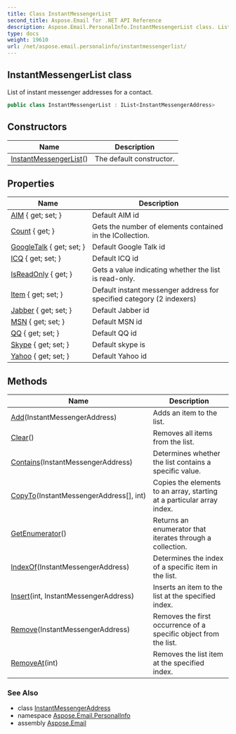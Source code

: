 ```yaml
---
title: Class InstantMessengerList
second_title: Aspose.Email for .NET API Reference
description: Aspose.Email.PersonalInfo.InstantMessengerList class. List of instant messenger addresses for a contact
type: docs
weight: 19610
url: /net/aspose.email.personalinfo/instantmessengerlist/
---
```

## InstantMessengerList class

List of instant messenger addresses for a contact.

```csharp
public class InstantMessengerList : IList<InstantMessengerAddress>
```

## Constructors

| Name | Description |
| --- | --- |
| [InstantMessengerList](instantmessengerlist/)() | The default constructor. |

## Properties

| Name | Description |
| --- | --- |
| [AIM](../../aspose.email.personalinfo/instantmessengerlist/aim/) { get; set; } | Default AIM id |
| [Count](../../aspose.email.personalinfo/instantmessengerlist/count/) { get; } | Gets the number of elements contained in the ICollection. |
| [GoogleTalk](../../aspose.email.personalinfo/instantmessengerlist/googletalk/) { get; set; } | Default Google Talk id |
| [ICQ](../../aspose.email.personalinfo/instantmessengerlist/icq/) { get; set; } | Default ICQ id |
| [IsReadOnly](../../aspose.email.personalinfo/instantmessengerlist/isreadonly/) { get; } | Gets a value indicating whether the list is read-only. |
| [Item](../../aspose.email.personalinfo/instantmessengerlist/item/) { get; set; } | Default instant messenger address for specified category (2 indexers) |
| [Jabber](../../aspose.email.personalinfo/instantmessengerlist/jabber/) { get; set; } | Default Jabber id |
| [MSN](../../aspose.email.personalinfo/instantmessengerlist/msn/) { get; set; } | Default MSN id |
| [QQ](../../aspose.email.personalinfo/instantmessengerlist/qq/) { get; set; } | Default QQ id |
| [Skype](../../aspose.email.personalinfo/instantmessengerlist/skype/) { get; set; } | Default skype is |
| [Yahoo](../../aspose.email.personalinfo/instantmessengerlist/yahoo/) { get; set; } | Default Yahoo id |

## Methods

| Name | Description |
| --- | --- |
| [Add](../../aspose.email.personalinfo/instantmessengerlist/add/)(InstantMessengerAddress) | Adds an item to the list. |
| [Clear](../../aspose.email.personalinfo/instantmessengerlist/clear/)() | Removes all items from the list. |
| [Contains](../../aspose.email.personalinfo/instantmessengerlist/contains/)(InstantMessengerAddress) | Determines whether the list contains a specific value. |
| [CopyTo](../../aspose.email.personalinfo/instantmessengerlist/copyto/)(InstantMessengerAddress[], int) | Copies the elements to an array, starting at a particular array index. |
| [GetEnumerator](../../aspose.email.personalinfo/instantmessengerlist/getenumerator/)() | Returns an enumerator that iterates through a collection. |
| [IndexOf](../../aspose.email.personalinfo/instantmessengerlist/indexof/)(InstantMessengerAddress) | Determines the index of a specific item in the list. |
| [Insert](../../aspose.email.personalinfo/instantmessengerlist/insert/)(int, InstantMessengerAddress) | Inserts an item to the list at the specified index. |
| [Remove](../../aspose.email.personalinfo/instantmessengerlist/remove/)(InstantMessengerAddress) | Removes the first occurrence of a specific object from the list. |
| [RemoveAt](../../aspose.email.personalinfo/instantmessengerlist/removeat/)(int) | Removes the list item at the specified index. |

### See Also

* class [InstantMessengerAddress](../instantmessengeraddress/)
* namespace [Aspose.Email.PersonalInfo](../../aspose.email.personalinfo/)
* assembly [Aspose.Email](../../)



